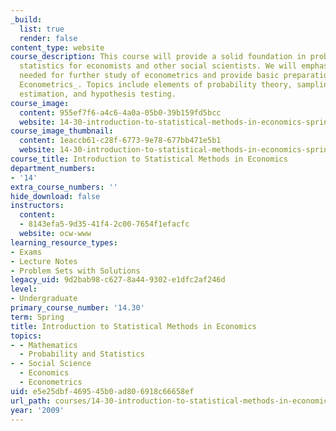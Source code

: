 ```yaml
---
_build:
  list: true
  render: false
content_type: website
course_description: This course will provide a solid foundation in probability and
  statistics for economists and other social scientists. We will emphasize topics
  needed for further study of econometrics and provide basic preparation for _14.32
  Econometrics_. Topics include elements of probability theory, sampling theory, statistical
  estimation, and hypothesis testing.
course_image:
  content: 955ef7f6-a4c6-4a0a-05b0-39b159fd5bcc
  website: 14-30-introduction-to-statistical-methods-in-economics-spring-2009
course_image_thumbnail:
  content: 1eaccb61-c28f-6773-9e78-677bb471e5b1
  website: 14-30-introduction-to-statistical-methods-in-economics-spring-2009
course_title: Introduction to Statistical Methods in Economics
department_numbers:
- '14'
extra_course_numbers: ''
hide_download: false
instructors:
  content:
  - 8143efa5-9d35-41f4-2c00-7654f1efacfc
  website: ocw-www
learning_resource_types:
- Exams
- Lecture Notes
- Problem Sets with Solutions
legacy_uid: 9d2bab98-c627-8a44-9302-e1dfc2af246d
level:
- Undergraduate
primary_course_number: '14.30'
term: Spring
title: Introduction to Statistical Methods in Economics
topics:
- - Mathematics
  - Probability and Statistics
- - Social Science
  - Economics
  - Econometrics
uid: e5e25dbf-4695-45b0-ad80-6918c66658ef
url_path: courses/14-30-introduction-to-statistical-methods-in-economics-spring-2009
year: '2009'
---
```

